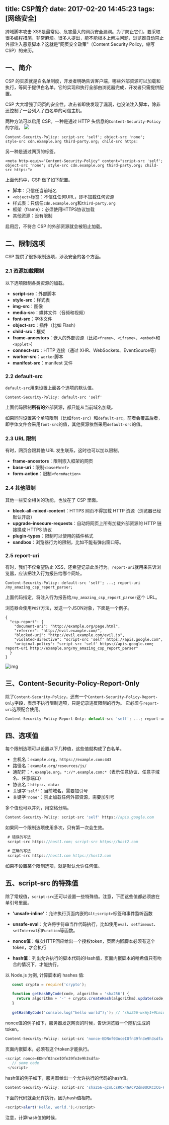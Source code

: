 title: CSP简介
date: 2017-02-20 14:45:23
tags: [网络安全]
---
跨域脚本攻击 XSS是最常见、危害最大的网页安全漏洞。为了防止它们，要采取很多编程措施，非常麻烦。很多人提出，能不能根本上解决问题，浏览器自动禁止外部注入恶意脚本？这就是"网页安全政策"（Content Security Policy，缩写 CSP）的来历。

## 一、简介
CSP 的实质就是白名单制度，开发者明确告诉客户端，哪些外部资源可以加载和执行，等同于提供白名单。它的实现和执行全部由浏览器完成，开发者只需提供配置。

CSP 大大增强了网页的安全性。攻击者即使发现了漏洞，也没法注入脚本，除非还控制了一台列入了白名单的可信主机。

两种方法可以启用 CSP。一种是通过 HTTP 头信息的`Content-Security-Policy`的字段。
![](http://7xq1il.com1.z0.glb.clouddn.com/csp01.jpg)

```
Content-Security-Policy: script-src 'self'; object-src 'none';
style-src cdn.example.org third-party.org; child-src https:
```
另一种是通过网页的<meta>标签。
```
<meta http-equiv="Content-Security-Policy" content="script-src 'self'; object-src 'none'; style-src cdn.example.org third-party.org; child-src https:">
```
上面代码中，CSP 做了如下配置。

- 脚本：只信任当前域名
- `<object>`标签：不信任任何URL，即不加载任何资源
- 样式表：只信任`cdn.example.org`和`third-party.org`
- 框架（frame）：必须使用HTTPS协议加载
- 其他资源：没有限制

启用后，不符合 CSP 的外部资源就会被阻止加载。

## 二、限制选项
CSP 提供了很多限制选项，涉及安全的各个方面。

### 2.1 资源加载限制
以下选项限制各类资源的加载。
- **script-src**：外部脚本
- **style-src**：样式表
- **img-src**：图像
- **media-src**：媒体文件（音频和视频）
- **font-src**：字体文件
- **object-src**：插件（比如 Flash）
- **child-src**：框架
- **frame-ancestors**：嵌入的外部资源（比如`<frame>`、`<iframe>`、`<embed>`和`<applet>`）
- **connect-src**：HTTP 连接（通过 XHR、WebSockets、EventSource等）
- **worker-src**：`worker`脚本
- **manifest-src**：manifest 文件

### 2.2 default-src
`default-src`用来设置上面各个选项的默认值。

```
Content-Security-Policy: default-src 'self'
```

上面代码限制**所有的**外部资源，都只能从当前域名加载。

如果同时设置某个单项限制（比如`font-src`）和`default-src`，前者会覆盖后者，即字体文件会采用`font-src`的值，其他资源依然采用`default-src`的值。

### 2.3 URL 限制
有时，网页会跟其他 URL 发生联系，这时也可以加以限制。

- **frame-ancestors**：限制嵌入框架的网页
- **base-uri**：限制`<base#href>`
- **form-action**：限制`<form#action>`

### 2.4 其他限制
其他一些安全相关的功能，也放在了 CSP 里面。

- **block-all-mixed-content**：HTTPS 网页不得加载 HTTP 资源（浏览器已经默认开启）
- **upgrade-insecure-requests**：自动将网页上所有加载外部资源的 HTTP 链接换成 HTTPS 协议
- **plugin-types**：限制可以使用的插件格式
- **sandbox**：浏览器行为的限制，比如不能有弹出窗口等。

### 2.5 report-uri

有时，我们不仅希望防止 XSS，还希望记录此类行为。`report-uri`就用来告诉浏览器，应该把注入行为报告给哪个网址。

```
Content-Security-Policy: default-src 'self'; ...; report-uri /my_amazing_csp_report_parser;
```

上面代码指定，将注入行为报告给`/my_amazing_csp_report_parser`这个 URL。

浏览器会使用`POST`方法，发送一个JSON对象，下面是一个例子。

 ```
 {
   "csp-report": {
     "document-uri": "http://example.org/page.html",
     "referrer": "http://evil.example.com/",
     "blocked-uri": "http://evil.example.com/evil.js",
     "violated-directive": "script-src 'self' https://apis.google.com",
     "original-policy": "script-src 'self' https://apis.google.com; report-uri http://example.org/my_amazing_csp_report_parser"
   }
 }
 ```

![img](http://7xq1il.com1.z0.glb.clouddn.com/csp02.png)

## 三、Content-Security-Policy-Report-Only
除了`Content-Security-Policy`，还有一个`Content-Security-Policy-Report-Only`字段，表示不执行限制选项，只是记录违反限制的行为。
它必须与`report-uri`选项配合使用。

```javascript
Content-Security-Policy-Report-Only: default-src 'self'; ...; report-uri /my_amazing_csp_report_parser;
```

## 四、选项值
每个限制选项可以设置以下几种值，这些值就构成了白名单。
- 主机名：`example.org`，`https://example.com:443`
- 路径名：`example.org/resources/js/`
-  通配符：`*.example.org`，`*://*.example.com:*`（表示任意协议、任意子域名、任意端口）
- 协议名：`https:`、`data:`
- 关键字`'self'`：当前域名，需要加引号
- 关键字`'none'`：禁止加载任何外部资源，需要加引号

多个值也可以并列，用空格分隔。
```javascript
Content-Security-Policy: script-src 'self' https://apis.google.com
```

如果同一个限制选项使用多次，只有第一次会生效。
```javascript
 # 错误的写法
 script-src https://host1.com; script-src https://host2.com

 # 正确的写法
 script-src https://host1.com https://host2.com
```
如果不设置某个限制选项，就是默认允许任何值。

## 五、script-src 的特殊值
除了常规值，`script-src`还可以设置一些特殊值。注意，下面这些值都必须放在单引号里面。

- **'unsafe-inline'**：允许执行页面内嵌的`&lt;script>`标签和事件监听函数

- **unsafe-eval**：允许将字符串当作代码执行，比如使用`eval`、`setTimeout`、`setInterval`和`Function`等函数。

- **nonce值**：每次HTTP回应给出一个授权token，页面内嵌脚本必须有这个token，才会执行

- **hash值**：列出允许执行的脚本代码的Hash值，页面内嵌脚本的哈希值只有吻合的情况下，才能执行。

以 Node.js 为例, 计算脚本的 hashes 值:
```javascript
   const crypto = require('crypto');
   
   function getHashByCode(code, algorithm = 'sha256') {
     return algorithm + '-' + crypto.createHash(algorithm).update(code, 'utf8').digest("base64");
   }
   
   getHashByCode('console.log("hello world");'); // 'sha256-wxWy1+9LmiuOeDwtQyZNmWpT0jqCUikqaqVlJdtd
```

nonce值的例子如下，服务器发送网页的时候，告诉浏览器一个随机生成的token。

```javascript
Content-Security-Policy: script-src 'nonce-EDNnf03nceIOfn39fn3e9h3sdfa'
```

页面内嵌脚本，必须有这个token才能执行。

```javascript
<script nonce=EDNnf03nceIOfn39fn3e9h3sdfa>
   // some code
 </script>
```

hash值的例子如下，服务器给出一个允许执行的代码的hash值。

```javascript
Content-Security-Policy: script-src 'sha256-qznLcsROx4GACP2dm0UCKCzCG-HiZ1guq6ZZDob_Tng='
```

下面的代码就会允许执行，因为hash值相符。

```javascript
<script>alert('Hello, world.');</script>
```

注意，计算hash值的时候，<script>标签不算在内。
除了`script-src`选项，nonce值和hash值还可以用在`style-src`选项，控制页面内嵌的样式表。

## 六、注意点
（1）`script-src`和`object-src`是必设的，除非设置了`default-src`。

因为攻击者只要能注入脚本，其他限制都可以规避。而`object-src`必设是因为 Flash 里面可以执行外部脚本。

（2）`script-src`不能使用`unsafe-inline`关键字（除非伴随一个nonce值），也不能允许设置`data:`URL。

下面是两个恶意攻击的例子。

```javascript
<img src="x" onerror="evil()">
<script src="data:text/javascript,evil()"></script>
```

（3）必须特别注意 JSONP 的回调函数。

```javascript
<script
  src="/path/jsonp?callback=alert(document.domain)//">
</script>
```

上面的代码中，虽然加载的脚本来自当前域名，但是通过改写回调函数，攻击者依然可以执行恶意代码。

### 原文：http://www.ruanyifeng.com/blog/2016/09/csp.html